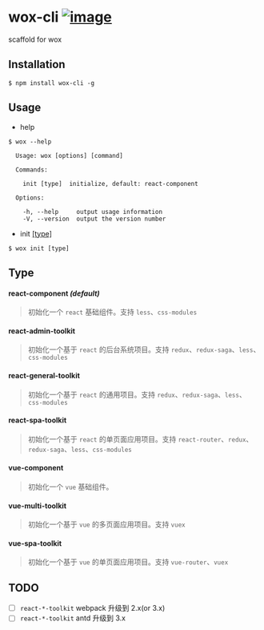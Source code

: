 # wox-cli  [![image](https://img.shields.io/npm/v/wox-cli.svg)](https://www.npmjs.com/package/wox-cli)

scaffold for wox

## Installation

```
$ npm install wox-cli -g
```

## Usage

* help

```
$ wox --help

  Usage: wox [options] [command]

  Commands:

    init [type]  initialize, default: react-component

  Options:

    -h, --help     output usage information
    -V, --version  output the version number
```

* init [[type]](#type)

```
$ wox init [type]
```

## Type

#### react-component *(default)*

> 初始化一个 `react` 基础组件。支持 `less`、`css-modules`

#### react-admin-toolkit

> 初始化一个基于 `react` 的后台系统项目。支持 `redux`、`redux-saga`、`less`、`css-modules`

#### react-general-toolkit

> 初始化一个基于 `react` 的通用项目。支持 `redux`、`redux-saga`、`less`、`css-modules`

#### react-spa-toolkit

> 初始化一个基于 `react` 的单页面应用项目。支持 `react-router`、`redux`、`redux-saga`、`less`、`css-modules`

#### vue-component

> 初始化一个 `vue` 基础组件。

#### vue-multi-toolkit

> 初始化一个基于 `vue` 的多页面应用项目。支持 `vuex`

#### vue-spa-toolkit

> 初始化一个基于 `vue` 的单页面应用项目。支持 `vue-router`、`vuex`

## TODO

- [ ] `react-*-toolkit` webpack 升级到 2.x(or 3.x)
- [ ] `react-*-toolkit` antd 升级到 3.x
